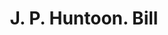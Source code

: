 ---
doi: 10.7916/D87H2WND
date_other: '1858'
date_other_textual: '1858'
form: printed ephemera
genre:
- Invoices
name:
- J. P. Huntoon
object_in_context_url: https://biggert.cul.columbia.edu/items/view/ave_biggert_00818
subject_hierarchical_geographic:
- Paterson, New Jersey, United States
subject_name:
- J. P. Huntoon
title: J. P. Huntoon. Bill
sort_title: J. P. Huntoon. Bill
call_number: ave_biggert_00818
coordinates:
- 40.914746,-74.162826
pid: ave_biggert_00818
identifiers: ave_biggert_00818
permalink: /biggert/ave_biggert_00818/
layout: iiif-image-page
---